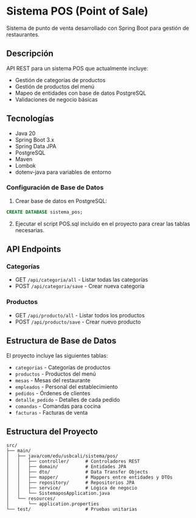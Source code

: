 # Sistema POS (Point of Sale)

Sistema de punto de venta desarrollado con Spring Boot para gestión de restaurantes.

## Descripción

API REST para un sistema POS que actualmente incluye:

- Gestión de categorías de productos
- Gestión de productos del menú
- Mapeo de entidades con base de datos PostgreSQL
- Validaciones de negocio básicas

## Tecnologías

- Java 20
- Spring Boot 3.x
- Spring Data JPA
- PostgreSQL
- Maven
- Lombok
- dotenv-java para variables de entorno

### Configuración de Base de Datos

1. Crear base de datos en PostgreSQL:

```sql
CREATE DATABASE sistema_pos;
```

2. Ejecutar el script POS.sql incluido en el proyecto para crear las tablas necesarias.

## API Endpoints

### Categorías

- GET `/api/categoria/all` - Listar todas las categorías
- POST `/api/categoria/save` - Crear nueva categoría

### Productos

- GET `/api/producto/all` - Listar todos los productos
- POST `/api/producto/save` - Crear nuevo producto

## Estructura de Base de Datos

El proyecto incluye las siguientes tablas:

- `categorias` - Categorías de productos
- `productos` - Productos del menú
- `mesas` - Mesas del restaurante
- `empleados` - Personal del establecimiento
- `pedidos` - Órdenes de clientes
- `detalle_pedido` - Detalles de cada pedido
- `comandas` - Comandas para cocina
- `facturas` - Facturas de venta

## Estructura del Proyecto

```
src/
├── main/
│   ├── java/com/edu/usbcali/sistema/pos/
│   │   ├── controller/      # Controladores REST
│   │   ├── domain/          # Entidades JPA
│   │   ├── dto/             # Data Transfer Objects
│   │   ├── mapper/          # Mappers entre entidades y DTOs
│   │   ├── repository/      # Repositorios JPA
│   │   ├── service/         # Lógica de negocio
│   │   └── SistemaposApplication.java
│   └── resources/
│       └── application.properties
└── test/                    # Pruebas unitarias
```
